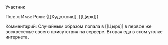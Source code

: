 Участник

Пол: ж
Имя:
Роли: {[[Художник]], [[Цирк]]}

Комментарий:
Случайным образом попала в [[Цырк]] в первое же воскресенье своего присутствия на сервере.
Вторая еда в этом уголке интернета.